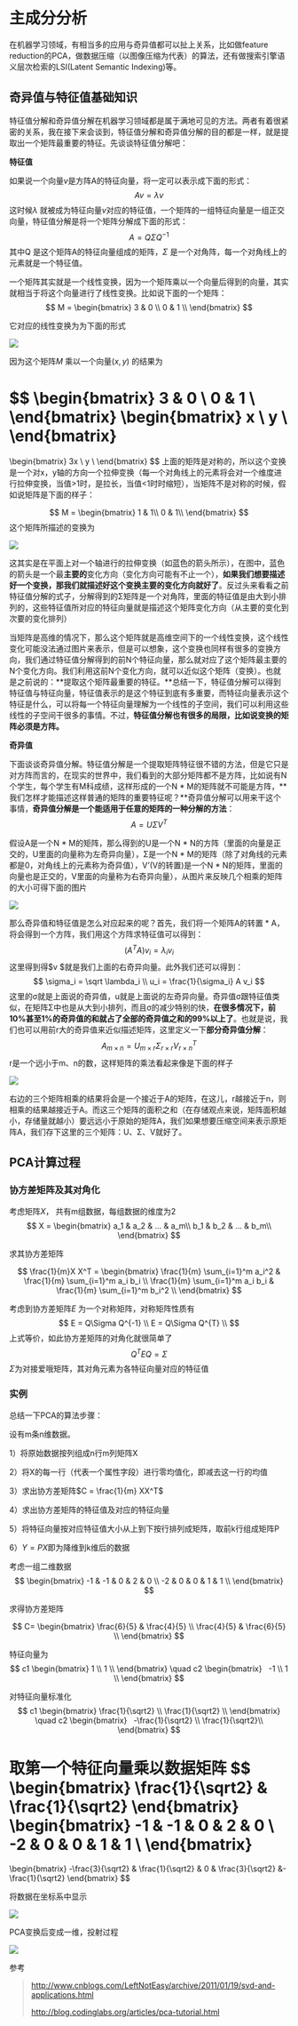 # 主成分分析
在机器学习领域，有相当多的应用与奇异值都可以扯上关系，比如做feature reduction的PCA，做数据压缩（以图像压缩为代表）的算法，还有做搜索引擎语义层次检索的LSI(Latent Semantic Indexing)等。

## 奇异值与特征值基础知识

​    特征值分解和奇异值分解在机器学习领域都是属于满地可见的方法。两者有着很紧密的关系，我在接下来会谈到，特征值分解和奇异值分解的目的都是一样，就是提取出一个矩阵最重要的特征。先谈谈特征值分解吧：

**特征值**

如果说一个向量$v$是方阵A的特征向量，将一定可以表示成下面的形式：
$$
Av = \lambda v
$$
这时候$\lambda$ 就被成为特征向量$v$对应的特征值，一个矩阵的一组特征向量是一组正交向量，特征值分解是将一个矩阵分解成下面的形式：
$$
A = Q\Sigma Q^{-1}
$$
其中Q 是这个矩阵A的特征向量组成的矩阵，$\Sigma$ 是一个对角阵，每一个对角线上的元素就是一个特征值。

一个矩阵其实就是一个线性变换，因为一个矩阵乘以一个向量后得到的向量，其实就相当于将这个向量进行了线性变换。比如说下面的一个矩阵：
$$
M =
\begin{bmatrix}
    3 & 0 \\ 
   0 & 1  \\
\end{bmatrix}
$$

它对应的线性变换为为下面的形式

![](./img/PCA_1.png)

因为这个矩阵$M$ 乘以一个向量$(x,y)$ 的结果为

$$
\begin{bmatrix}
    3 & 0 \\ 
   0 & 1  \\
\end{bmatrix}
\begin{bmatrix}
    x \\
   y  \\
\end{bmatrix}
 = 
\begin{bmatrix}
    3x \\ 
   y \\
\end{bmatrix}
$$
上面的矩阵是对称的，所以这个变换是一个对x，y轴的方向一个拉伸变换（每一个对角线上的元素将会对一个维度进行拉伸变换，当值>1时，是拉长，当值<1时时缩短），当矩阵不是对称的时候，假如说矩阵是下面的样子：

$$
M = 
\begin{bmatrix}
    1 & 1\\ 
   0 & 1\\
\end{bmatrix}
$$
这个矩阵所描述的变换为

![](./img/PCA_2.png)

这其实是在平面上对一个轴进行的拉伸变换（如蓝色的箭头所示），在图中，蓝色的箭头是一个最**主要的**变化方向（变化方向可能有不止一个），**如果我们想要描述好一个变换，那我们就描述好这个变换主要的变化方向就好了**。反过头来看看之前特征值分解的式子，分解得到的Σ矩阵是一个对角阵，里面的特征值是由大到小排列的，这些特征值所对应的特征向量就是描述这个矩阵变化方向（从主要的变化到次要的变化排列）

​    当矩阵是高维的情况下，那么这个矩阵就是高维空间下的一个线性变换，这个线性变化可能没法通过图片来表示，但是可以想象，这个变换也同样有很多的变换方向，我们通过特征值分解得到的前N个特征向量，那么就对应了这个矩阵最主要的N个变化方向。我们利用这前N个变化方向，就可以近似这个矩阵（变换）。也就是之前说的：**提取这个矩阵最重要的特征。**总结一下，特征值分解可以得到特征值与特征向量，特征值表示的是这个特征到底有多重要，而特征向量表示这个特征是什么，可以将每一个特征向量理解为一个线性的子空间，我们可以利用这些线性的子空间干很多的事情。不过，**特征值分解也有很多的局限，比如说变换的矩阵必须是方阵。**

**奇异值**

下面谈谈奇异值分解。特征值分解是一个提取矩阵特征很不错的方法，但是它只是对方阵而言的，在现实的世界中，我们看到的大部分矩阵都不是方阵，比如说有N个学生，每个学生有M科成绩，这样形成的一个N * M的矩阵就不可能是方阵，**我们怎样才能描述这样普通的矩阵的重要特征呢？**奇异值分解可以用来干这个事情，**奇异值分解是一个能适用于任意的矩阵的一种分解的方法**：
$$
A = U\Sigma V^T
$$

假设A是一个N * M的矩阵，那么得到的U是一个N * N的方阵（里面的向量是正交的，U里面的向量称为左奇异向量），Σ是一个N * M的矩阵（除了对角线的元素都是0，对角线上的元素称为奇异值），V’(V的转置)是一个N * N的矩阵，里面的向量也是正交的，V里面的向量称为右奇异向量），从图片来反映几个相乘的矩阵的大小可得下面的图片

![](./img/PCA_3.png)

 那么奇异值和特征值是怎么对应起来的呢？首先，我们将一个矩阵A的转置 * A，将会得到一个方阵，我们用这个方阵求特征值可以得到：
$$
(A^T A)v_i = \lambda_i v_i
$$
这里得到得$v $就是我们上面的右奇异向量。此外我们还可以得到：
$$
\sigma_i = \sqrt \lambda_i  \\
u_i = \frac{1}{\sigma_i} A v_i
$$
  这里的σ就是上面说的奇异值，u就是上面说的左奇异向量。奇异值σ跟特征值类似，在矩阵Σ中也是从大到小排列，而且σ的减少特别的快，**在很多情况下，前10%甚至1%的奇异值的和就占了全部的奇异值之和的99%以上了**。也就是说，我们也可以用前r大的奇异值来近似描述矩阵，这里定义一下**部分奇异值分解**：
$$
A_{m \times n} = U_{m \times r } \Sigma_{r \times r} V_{r \times n}^T
$$
 r是一个远小于m、n的数，这样矩阵的乘法看起来像是下面的样子

![](./img/PCA_4.png)

右边的三个矩阵相乘的结果将会是一个接近于A的矩阵，在这儿，r越接近于n，则相乘的结果越接近于A。而这三个矩阵的面积之和（在存储观点来说，矩阵面积越小，存储量就越小）要远远小于原始的矩阵A，我们如果想要压缩空间来表示原矩阵A，我们存下这里的三个矩阵：U、Σ、V就好了。

## PCA计算过程

### 协方差矩阵及其对角化

考虑矩阵$X$， 共有m组数据，每组数据的维度为2
$$
X = 
\begin{bmatrix}
    a_1 & a_2 & ... & a_m\\ 
    b_1 & b_2 & ... & b_m\\
\end{bmatrix}
$$

求其协方差矩阵

$$
\frac{1}{m}X X^T = 
\begin{bmatrix}
    \frac{1}{m} \sum_{i=1}^m a_i^2 & \frac{1}{m} \sum_{i=1}^m a_i b_i \\ 
    \frac{1}{m} \sum_{i=1}^m a_i b_i  &  \frac{1}{m} \sum_{i=1}^m b_i^2 \\
\end{bmatrix}
$$

考虑到协方差矩阵$E$ 为一个对称矩阵，对称矩阵性质有
$$
E = Q\Sigma Q^{-1}  \\
E = Q\Sigma Q^{T}  \\
$$
上式等价，如此协方差矩阵的对角化就很简单了
$$
Q^T E Q =  \Sigma
$$
$\Sigma$为对接爱哦矩阵，其对角元素为各特征向量对应的特征值

### 实例

总结一下PCA的算法步骤：

设有m条n维数据。

1）将原始数据按列组成n行m列矩阵X

2）将X的每一行（代表一个属性字段）进行零均值化，即减去这一行的均值

3）求出协方差矩阵$C = \frac{1}{m} XX^T$

4）求出协方差矩阵的特征值及对应的特征向量

5）将特征向量按对应特征值大小从上到下按行排列成矩阵，取前k行组成矩阵P

6）$Y = PX$即为降维到k维后的数据

考虑一组二维数据
$$
\begin{bmatrix}
    -1 & -1 & 0 & 2 &  0 \\
    -2 & 0 & 0 & 1 &  1 \\
\end{bmatrix}
$$

求得协方差矩阵

$$
C= 
\begin{bmatrix}
    \frac{6}{5} & \frac{4}{5} \\
    \frac{4}{5} & \frac{6}{5} \\
 \end{bmatrix}
$$

特征向量为
$$
c1 
\begin{bmatrix}
    1 \\
    1 \\
\end{bmatrix}
\quad 
c2
\begin{bmatrix}    
 	-1 \\ 
	1 \\
\end{bmatrix}
$$

对特征向量标准化
$$
c1 
\begin{bmatrix}
    \frac{1}{\sqrt2} \\
    \frac{1}{\sqrt2} \\
\end{bmatrix}
\quad 
c2
\begin{bmatrix}    
 	-\frac{1}{\sqrt2} \\ 
	\frac{1}{\sqrt2}\\
\end{bmatrix}
$$



取第一个特征向量乘以数据矩阵
$$
\begin{bmatrix}
    \frac{1}{\sqrt2} & \frac{1}{\sqrt2} 
\end{bmatrix}
\begin{bmatrix}
    -1 & -1 & 0 & 2 &  0 \\
    -2 & 0 & 0 & 1 &  1 \\
\end{bmatrix}
= 
\begin{bmatrix}
    -\frac{3}{\sqrt2} & \frac{1}{\sqrt2} & 0 & \frac{3}{\sqrt2} &-\frac{1}{\sqrt2}
\end{bmatrix}
$$

将数据在坐标系中显示

![](./img/PCA_5.png)

PCA变换后变成一维，投射过程

![](./img/PCA_6.png)



参考

> http://www.cnblogs.com/LeftNotEasy/archive/2011/01/19/svd-and-applications.html
>
> http://blog.codinglabs.org/articles/pca-tutorial.html